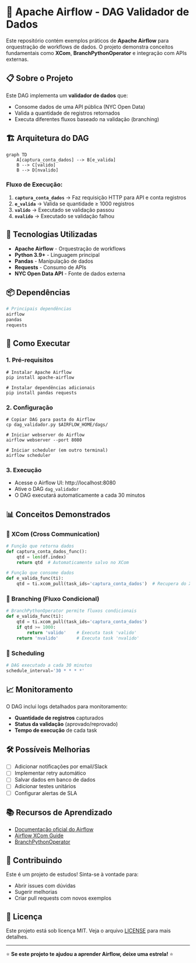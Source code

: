# 🚀 Apache Airflow - DAG Validador de Dados

Este repositório contém exemplos práticos de **Apache Airflow** para orquestração de workflows de dados. O projeto demonstra conceitos fundamentais como **XCom**, **BranchPythonOperator** e integração com APIs externas.

## 📋 Sobre o Projeto

Este DAG implementa um **validador de dados** que:
- Consome dados de uma API pública (NYC Open Data)
- Valida a quantidade de registros retornados
- Executa diferentes fluxos baseado na validação (branching)

## 🏗️ Arquitetura do DAG

```
graph TD
    A[captura_conta_dados] --> B[e_valida]
    B --> C[valido]
    B --> D[nvalido]
```


### Fluxo de Execução:

1. **`captura_conta_dados`** → Faz requisição HTTP para API e conta registros
2. **`e_valida`** → Valida se quantidade ≥ 1000 registros
3. **`valido`** → Executado se validação passou
4. **`nvalido`** → Executado se validação falhou

## 🔧 Tecnologias Utilizadas

- **Apache Airflow** - Orquestração de workflows
- **Python 3.9+** - Linguagem principal
- **Pandas** - Manipulação de dados
- **Requests** - Consumo de APIs
- **NYC Open Data API** - Fonte de dados externa

## 📦 Dependências

```python
# Principais dependências
airflow
pandas
requests
```


## 🚀 Como Executar

### 1. Pré-requisitos
```shell script
# Instalar Apache Airflow
pip install apache-airflow

# Instalar dependências adicionais
pip install pandas requests
```


### 2. Configuração
```shell script
# Copiar DAG para pasta do Airflow
cp dag_validador.py $AIRFLOW_HOME/dags/

# Iniciar webserver do Airflow
airflow webserver --port 8080

# Iniciar scheduler (em outro terminal)
airflow scheduler
```


### 3. Execução
- Acesse o Airflow UI: http://localhost:8080
- Ative o DAG `dag_validador`
- O DAG executará automaticamente a cada 30 minutos

## 📊 Conceitos Demonstrados

### 🔄 XCom (Cross Communication)
```python
# Função que retorna dados
def captura_conta_dados_func():
    qtd = len(df.index)
    return qtd  # Automaticamente salvo no XCom

# Função que consome dados
def e_valida_func(ti):
    qtd = ti.xcom_pull(task_ids='captura_conta_dados')  # Recupera do XCom
```


### 🌿 Branching (Fluxo Condicional)
```python
# BranchPythonOperator permite fluxos condicionais
def e_valida_func(ti):
    qtd = ti.xcom_pull(task_ids='captura_conta_dados')
    if qtd >= 1000:
        return 'valido'    # Executa task 'valido'
    return 'nvalido'       # Executa task 'nvalido'
```


### 📅 Scheduling
```python
# DAG executado a cada 30 minutos
schedule_interval='30 * * * *'
```


## 📈 Monitoramento

O DAG inclui logs detalhados para monitoramento:
- **Quantidade de registros** capturados
- **Status da validação** (aprovado/reprovado)
- **Tempo de execução** de cada task

## 🛠️ Possíveis Melhorias

- [ ] Adicionar notificações por email/Slack
- [ ] Implementar retry automático
- [ ] Salvar dados em banco de dados
- [ ] Adicionar testes unitários
- [ ] Configurar alertas de SLA

## 📚 Recursos de Aprendizado

- [Documentação oficial do Airflow](https://airflow.apache.org/docs/)
- [Airflow XCom Guide](https://airflow.apache.org/docs/apache-airflow/stable/core-concepts/xcoms.html)
- [BranchPythonOperator](https://airflow.apache.org/docs/apache-airflow/stable/howto/operator/python.html#branching)

## 🤝 Contribuindo

Este é um projeto de estudos! Sinta-se à vontade para:
- Abrir issues com dúvidas
- Sugerir melhorias
- Criar pull requests com novos exemplos

## 📄 Licença

Este projeto está sob licença MIT. Veja o arquivo [LICENSE](LICENSE) para mais detalhes.

---

⭐ **Se este projeto te ajudou a aprender Airflow, deixe uma estrela!** ⭐